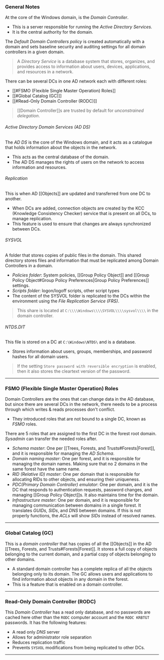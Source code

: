 ### General Notes

At the core of the Windows domain, is the _Domain Controller_.
- This is a server responsible for running the *Active Directory Services.*
- It is the central authority for the domain.


The *Default Domain Controllers policy* is created automatically with a domain and sets baseline security and auditing settings for all domain controllers in a given domain.

> A *Directory Service* is a database system that stores, organizes, and provides access to information about users, devices, applications, and resources in a network.

There can be several DCs in one AD network each with different roles:
- [[#FSMO (Flexible Single Master Operation) Roles]]
- [[#Global Catalog (GC)]]
- [[#Read-Only Domain Controller (RODC)]]

> [[Domain Controller]]s are trusted by default for *unconstrained delegation*.

###### Active Directory Domain Services (AD DS)

The _AD DS_ is the core of the Windows domain, and it acts as a catalogue that holds information about the objects in the network.
- This acts as the central database of the domain.
- The AD DS manages the rights of users on the network to access information and resources.

###### Replication

This is when AD [[Objects]] are updated and transferred from one DC to another.
- When DCs are added, connection objects are created by the KCC (Knowledge Consistency Checker) service that is present on all DCs, to manage replication.
- This feature is used to ensure that changes are always synchronized between DCs.

###### SYSVOL

A folder that stores copies of public files in the domain. This shared directory stores files and information that must be replicated among Domain Controllers in a domain.
- *Policies folder*: System policies, [[Group Policy Object]] and [[Group Policy Object#Group Policy Preferences|Group Policy Preferences]] settings.
- *Scripts folder*: logon/logoff scripts, other script types
- The content of the SYSVOL folder is replicated to the DCs within the environment using the *File Replication Service (FRS)*.

> This share is located at `C:\\\\Windows\\\\SYSVOL\\\\sysvol\\\\` in the domain controller.

###### NTDS.DIT

This file is stored on a DC at `C:\Windows\NTDS\` and is a database.
- Stores information about users, groups, memberships, and password hashes for all domain users.

> If the setting `Store password with reversible encryption` is enabled, then it also stores the cleartext version of the password.

---
### FSMO (Flexible Single Master Operation) Roles

Domain Controllers are the ones that can change data in the AD database, but since there are several DCs in the network, there needs to be a process through which writes & reads processes don't conflict.
- They introduced roles that are not bound to a single DC, known as *FSMO* roles.

There are 5 roles that are assigned to the first DC in the forest root domain. *Sysadmin* can transfer the needed roles after.
- *Schema master*: One per [[Trees, Forests, and Trusts#Forests|Forest]], and it is responsible for managing the *AD Schema*.
- *Domain naming master*: One per forest, and it is responsible for managing the domain names. Making sure that no 2 domains in the same forest have the same name.
- *RID (Relative ID) master*: One per domain that is responsible for allocating RIDs to other objects, and ensuring their uniqueness.
- *PDC(Primary Domain Controller) emulator*: One per domain, and it is the DC that responds to authentication requests, password changes, and managing [[Group Policy Object]]s. It also maintains time for the domain.
- *Infrastructure master*: One per domain, and it is responsible for managing communication between domains in a single forest. It translates *GUIDs, SIDs*, and *DNS* between domains. If this is not properly functions, the *ACLs* will show *SIDs* instead of resolved names.

---
### Global Catalog (GC)

This is a *domain controller* that has copies of all the [[Objects]] in the AD [[Trees, Forests, and Trusts#Forests|Forest]]. It stores a full copy of objects belonging to the current domain, and a partial copy of objects belonging to other domains.
- A standard domain controller has a complete replica of all the objects belonging only to its domain. The GC allows users and applications to find information about objects in any domain in the forest.
- This is a feature that is enabled on a domain controller.

---
### Read-Only Domain Controller (RODC)

This *Domain Controller* has a read only database, and no passwords are cached here other than the `RODC` computer account and the `RODC KRBTGT` passwords. It has the following features:
- A read only *DNS* server
- Allows for administrator role separation
- Reduces replication traffic
- Prevents `SYSVOL` modifications from being replicated to other DCs.

---
